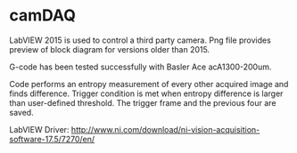 # camDAQ

LabVIEW 2015 is used to control a third party camera. Png file provides preview of block diagram for versions older than 2015.

G-code has been tested successfully with Basler Ace acA1300-200um.

Code performs an entropy measurement of every other acquired image and finds difference. Trigger condition is met when entropy difference is larger than user-defined threshold. The trigger frame and the previous four are saved.

LabVIEW Driver:
http://www.ni.com/download/ni-vision-acquisition-software-17.5/7270/en/

